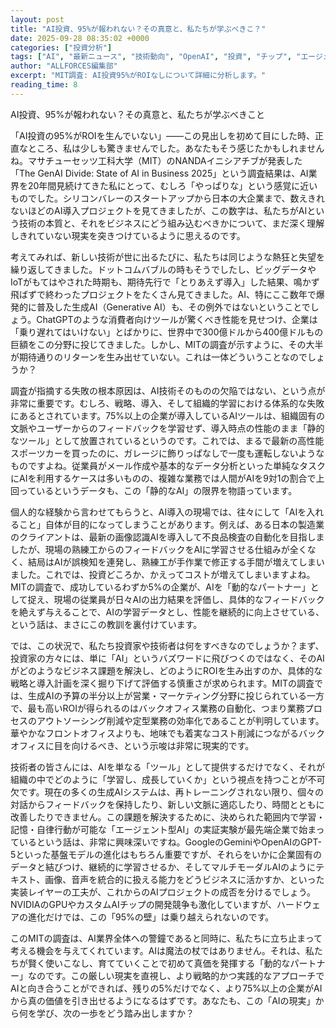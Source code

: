 ```yaml
---
layout: post
title: "AI投資、95%が報われない？その真意と、私たちが学ぶべきこ？"
date: 2025-09-28 08:35:02 +0000
categories: ["投資分析"]
tags: ["AI", "最新ニュース", "技術動向", "OpenAI", "投資", "チップ", "エージェント"]
author: "ALLFORCES編集部"
excerpt: "MIT調査: AI投資95%がROIなしについて詳細に分析します。"
reading_time: 8
---
```


AI投資、95%が報われない？その真意と、私たちが学ぶべきこと

「AI投資の95%がROIを生んでいない」――この見出しを初めて目にした時、正直なところ、私は少しも驚きませんでした。あなたもそう感じたかもしれませんね。マサチューセッツ工科大学（MIT）のNANDAイニシアチブが発表した「The GenAI Divide: State of AI in Business 2025」という調査結果は、AI業界を20年間見続けてきた私にとって、むしろ「やっぱりな」という感覚に近いものでした。シリコンバレーのスタートアップから日本の大企業まで、数えきれないほどのAI導入プロジェクトを見てきましたが、この数字は、私たちがAIという技術の本質と、それをビジネスにどう組み込むべきかについて、まだ深く理解しきれていない現実を突きつけているように思えるのです。

考えてみれば、新しい技術が世に出るたびに、私たちは同じような熱狂と失望を繰り返してきました。ドットコムバブルの時もそうでしたし、ビッグデータやIoTがもてはやされた時期も、期待先行で「とりあえず導入」した結果、鳴かず飛ばずで終わったプロジェクトをたくさん見てきました。AI、特にここ数年で爆発的に普及した生成AI（Generative AI）も、その例外ではないということでしょう。ChatGPTのような消費者向けツールが驚くべき性能を見せつけ、企業は「乗り遅れてはいけない」とばかりに、世界中で300億ドルから400億ドルもの巨額をこの分野に投じてきました。しかし、MITの調査が示すように、その大半が期待通りのリターンを生み出せていない。これは一体どういうことなのでしょうか？

調査が指摘する失敗の根本原因は、AI技術そのものの欠陥ではない、という点が非常に重要です。むしろ、戦略、導入、そして組織的学習における体系的な失敗にあるとされています。75%以上の企業が導入しているAIツールは、組織固有の文脈やユーザーからのフィードバックを学習せず、導入時点の性能のまま「静的なツール」として放置されているというのです。これでは、まるで最新の高性能スポーツカーを買ったのに、ガレージに飾りっぱなしで一度も運転しないようなものですよね。従業員がメール作成や基本的なデータ分析といった単純なタスクにAIを利用するケースは多いものの、複雑な業務では人間がAIを9対1の割合で上回っているというデータも、この「静的なAI」の限界を物語っています。

個人的な経験から言わせてもらうと、AI導入の現場では、往々にして「AIを入れること」自体が目的になってしまうことがあります。例えば、ある日本の製造業のクライアントは、最新の画像認識AIを導入して不良品検査の自動化を目指しましたが、現場の熟練工からのフィードバックをAIに学習させる仕組みが全くなく、結局はAIが誤検知を連発し、熟練工が手作業で修正する手間が増えてしまいました。これでは、投資どころか、かえってコストが増えてしまいますよね。MITの調査で、成功しているわずか5%の企業が、AIを「動的なパートナー」として捉え、現場の従業員が日々AIの出力結果を評価し、具体的なフィードバックを絶えず与えることで、AIの学習データとし、性能を継続的に向上させている、という話は、まさにこの教訓を裏付けています。

では、この状況で、私たち投資家や技術者は何をすべきなのでしょうか？まず、投資家の方々には、単に「AI」というバズワードに飛びつくのではなく、そのAIがどのようなビジネス課題を解決し、どのようにROIを生み出すのか、具体的な戦略と導入計画を深く掘り下げて評価する慎重さが求められます。MITの調査では、生成AIの予算の半分以上が営業・マーケティング分野に投じられている一方で、最も高いROIが得られるのはバックオフィス業務の自動化、つまり業務プロセスのアウトソーシング削減や定型業務の効率化であることが判明しています。華やかなフロントオフィスよりも、地味でも着実なコスト削減につながるバックオフィスに目を向けるべき、という示唆は非常に現実的です。

技術者の皆さんには、AIを単なる「ツール」として提供するだけでなく、それが組織の中でどのように「学習し、成長していくか」という視点を持つことが不可欠です。現在の多くの生成AIシステムは、再トレーニングされない限り、個々の対話からフィードバックを保持したり、新しい文脈に適応したり、時間とともに改善したりできません。この課題を解決するために、決められた範囲内で学習・記憶・自律行動が可能な「エージェント型AI」の実証実験が最先端企業で始まっているという話は、非常に興味深いですね。GoogleのGeminiやOpenAIのGPT-5といった基盤モデルの進化はもちろん重要ですが、それらをいかに企業固有のデータと結びつけ、継続的に学習させるか、そしてマルチモーダルAIのようにテキスト、画像、音声を統合的に扱える能力をどうビジネスに活かすか、といった実装レイヤーの工夫が、これからのAIプロジェクトの成否を分けるでしょう。NVIDIAのGPUやカスタムAIチップの開発競争も激化していますが、ハードウェアの進化だけでは、この「95%の壁」は乗り越えられないのです。

このMITの調査は、AI業界全体への警鐘であると同時に、私たちに立ち止まって考える機会を与えてくれています。AIは魔法の杖ではありません。それは、私たちが賢く使いこなし、育てていくことで初めて真価を発揮する「動的なパートナー」なのです。この厳しい現実を直視し、より戦略的かつ実践的なアプローチでAIと向き合うことができれば、残りの5%だけでなく、より75%以上の企業がAIから真の価値を引き出せるようになるはずです。あなたも、この「AIの現実」から何を学び、次の一歩をどう踏み出しますか？

